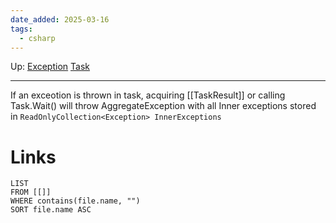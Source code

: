 ```yaml
---
date_added: 2025-03-16
tags:
  - csharp
---
```

Up: [Exception](Exception.md) [Task](Task.md)
___
If an exceotion is thrown in task, acquiring [[TaskResult]] or calling Task.Wait() will throw AggregateException with all Inner exceptions stored in `ReadOnlyCollection<Exception> InnerExceptions`
# Links
```dataview
LIST
FROM [[]]
WHERE contains(file.name, "")
SORT file.name ASC
```
